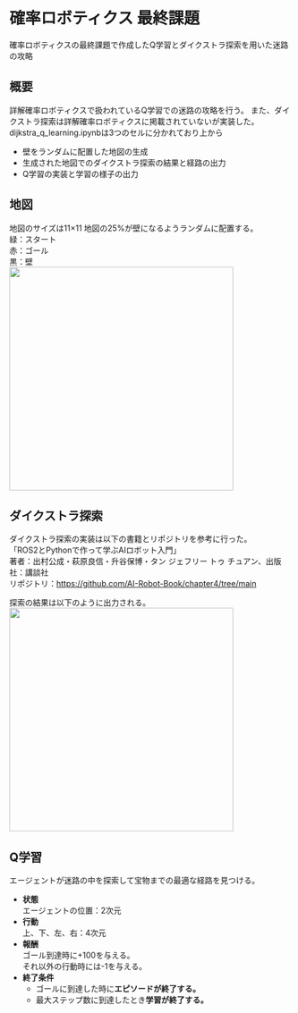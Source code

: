 # 確率ロボティクス 最終課題
確率ロボティクスの最終課題で作成したQ学習とダイクストラ探索を用いた迷路の攻略
## 概要
詳解確率ロボティクスで扱われているQ学習での迷路の攻略を行う。
また、ダイクストラ探索は詳解確率ロボティクスに掲載されていないが実装した。  
dijkstra_q_learning.ipynbは3つのセルに分かれており上から
- 壁をランダムに配置した地図の生成
- 生成された地図でのダイクストラ探索の結果と経路の出力
- Q学習の実装と学習の様子の出力
## 地図
地図のサイズは11×11 
地図の25%が壁になるようランダムに配置する。  
緑：スタート  
赤：ゴール  
黒：壁  
<img src="https://github.com/KiyoshiroKawanabe/kakurobo/assets/53420739/969ad0d3-9c5c-46fb-acd0-45a7fa94d3c1" width = "400">
## ダイクストラ探索
ダイクストラ探索の実装は以下の書籍とリポジトリを参考に行った。  
「ROS2とPythonで作って学ぶAIロボット入門」  
著者：出村公成・萩原良信・升谷保博・タン ジェフリー トゥ チュアン、出版社：講談社  
リポジトリ：https://github.com/AI-Robot-Book/chapter4/tree/main  

探索の結果は以下のように出力される。  
<img src="https://github.com/KiyoshiroKawanabe/kakurobo/assets/53420739/99bb73c0-2622-4248-8fd8-1391dbd6d912" width ="400">
## Q学習
エージェントが迷路の中を探索して宝物までの最適な経路を見つける。
- **状態**  
  エージェントの位置：2次元
- **行動**  
  上、下、左、右：4次元
- **報酬**  
  ゴール到達時に+100を与える。    
  それ以外の行動時には-1を与える。  
- **終了条件**
  - ゴールに到達した時に**エピソードが終了する。**
  - 最大ステップ数に到達したとき**学習が終了する。**

  
